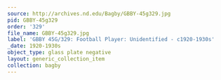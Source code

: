 ```yaml
---
source: http://archives.nd.edu/Bagby/GBBY-45g329.jpg
pid: GBBY-45g329
order: '329'
file_name: GBBY-45g329.jpg
label: 'GBBY 45G/329: Football Player: Unidentified - c1920-1930s'
_date: 1920-1930s
object_type: glass plate negative
layout: generic_collection_item
collection: bagby
---
```

